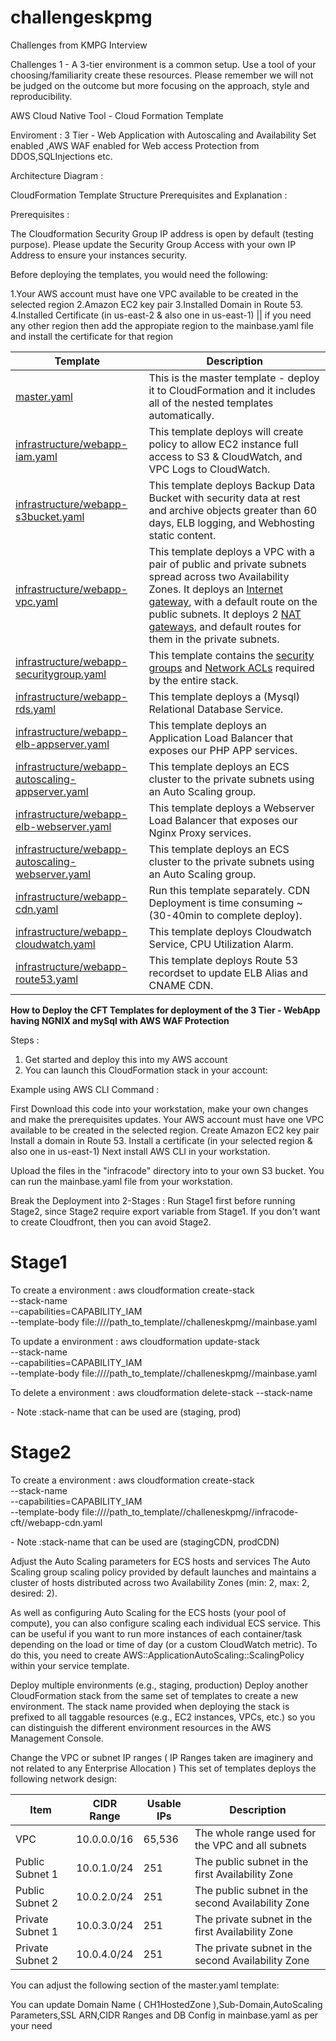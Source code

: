 # challengeskpmg
Challenges from KMPG Interview

Challenges 1 - A 3-tier environment is a common setup. Use a tool of your choosing/familiarity create these resources. Please remember we will not be judged on the outcome but more focusing on the approach, style and reproducibility.

AWS Cloud Native Tool - Cloud Formation Template 

Enviroment : 3 Tier - Web Application with Autoscaling and Availability Set enabled ,AWS WAF enabled for Web access Protection from DDOS,SQLInjections etc.

Architecture Diagram :

CloudFormation Template Structure Prerequisites and Explanation :

Prerequisites :

The Cloudformation Security Group IP address is open by default (testing purpose). Please update the Security Group Access with your own IP Address to ensure your instances security.

Before deploying the templates, you would need the following:

1.Your AWS account must have one VPC available to be created in the selected region
2.Amazon EC2 key pair
3.Installed Domain in Route 53.
4.Installed Certificate (in us-east-2 & also one in us-east-1) || if you need any other region then add the appropiate region to the mainbase.yaml file and install the certificate for that region

| Template | Description |
| --- | --- | 
| [master.yaml](master.yaml) | This is the master template - deploy it to CloudFormation and it includes all of the nested templates automatically. |
| [infrastructure/webapp-iam.yaml](infrastructure/webapp-iam.yaml) | This template deploys will create policy to allow EC2 instance full access to S3 & CloudWatch, and VPC Logs to CloudWatch. |
| [infrastructure/webapp-s3bucket.yaml](infrastructure/webapp-s3bucket.yaml) | This template deploys Backup Data Bucket with security data at rest and archive objects greater than 60 days, ELB logging, and Webhosting static content. |
| [infrastructure/webapp-vpc.yaml](infrastructure/webapp-vpc.yaml) | This template deploys a VPC with a pair of public and private subnets spread across two Availability Zones. It deploys an [Internet gateway](http://docs.aws.amazon.com/AmazonVPC/latest/UserGuide/VPC_Internet_Gateway.html), with a default route on the public subnets. It deploys 2 [NAT gateways](http://docs.aws.amazon.com/AmazonVPC/latest/UserGuide/vpc-nat-comparison.html), and default routes for them in the private subnets. |
| [infrastructure/webapp-securitygroup.yaml](infrastructure/webapp-securitygroup.yaml) | This template contains the [security groups](http://docs.aws.amazon.com/AmazonVPC/latest/UserGuide/VPC_SecurityGroups.html) and [Network ACLs](http://docs.aws.amazon.com/AmazonVPC/latest/UserGuide/VPC_ACLs.html) required by the entire stack. |
| [infrastructure/webapp-rds.yaml](infrastructure/webapp-rds.yaml) | This template deploys a (Mysql) Relational Database Service. |
| [infrastructure/webapp-elb-appserver.yaml](infrastructure/webapp-elb-appserver.yaml) | This template deploys an Application Load Balancer that exposes our PHP APP services. |
| [infrastructure/webapp-autoscaling-appserver.yaml](infrastructure/webapp-autoscaling-appserver.yaml) |This template deploys an ECS cluster to the private subnets using an Auto Scaling group. |
| [infrastructure/webapp-elb-webserver.yaml](infrastructure/webapp-elb-webserver.yaml) | This template deploys a Webserver Load Balancer that exposes our Nginx Proxy services. |
| [infrastructure/webapp-autoscaling-webserver.yaml](infrastructure/webapp-autoscaling-webserver.yaml) | This template deploys an ECS cluster to the private subnets using an Auto Scaling group. |
| [infrastructure/webapp-cdn.yaml](infrastructure/webapp-cdn.yaml) | Run this template separately. CDN Deployment is time consuming ~(30-40min to complete deploy). |
| [infrastructure/webapp-cloudwatch.yaml](infrastructure/webapp-cloudwatch.yaml) | This template deploys Cloudwatch Service, CPU Utilization Alarm. |
| [infrastructure/webapp-route53.yaml](infrastructure/webapp-route53.yaml) | This template deploys Route 53 recordset to update ELB Alias and CNAME CDN. |

<b>How to Deploy the CFT Templates for deployment of the 3 Tier - WebApp having NGNIX and mySql with AWS WAF Protection</b>

Steps :

1. Get started and deploy this into my AWS account
2. You can launch this CloudFormation stack in your account:

Example using AWS CLI Command :

First Download this code into your workstation, make your own changes and make the prerequisites updates.
Your AWS account must have one VPC available to be created in the selected region.
Create Amazon EC2 key pair
Install a domain in Route 53.
Install a certificate (in your selected region & also one in us-east-1)
Next install AWS CLI in your workstation.

Upload the files in the "infracode" directory into to your own S3 bucket.
You can run the mainbase.yaml file from your workstation.

Break the Deployment into 2-Stages : 
Run Stage1 first before running Stage2, since Stage2 require export variable from Stage1. If you don't want to create Cloudfront, then you can avoid Stage2.

Stage1
===========================
To create a environment :
aws cloudformation create-stack \
--stack-name <env> \
--capabilities=CAPABILITY_IAM \
--template-body file:////path_to_template//challeneskpmg//mainbase.yaml

To update a environment :
aws cloudformation update-stack \
--stack-name <env> \
--capabilities=CAPABILITY_IAM \
--template-body file:////path_to_template//challeneskpmg//mainbase.yaml

To delete a environment :
aws cloudformation delete-stack --stack-name <env>

<env> - Note :stack-name that can be used are (staging, prod)


Stage2
===========================
To create a environment :
aws cloudformation create-stack \
--stack-name <envCDN> \
--capabilities=CAPABILITY_IAM \
--template-body file:////path_to_template//challeneskpmg//infracode-cft//webapp-cdn.yaml

<envCDN> - Note :stack-name that can be used are (stagingCDN, prodCDN)

Adjust the Auto Scaling parameters for ECS hosts and services
The Auto Scaling group scaling policy provided by default launches and maintains a cluster of hosts distributed across two Availability Zones (min: 2, max: 2, desired: 2).

As well as configuring Auto Scaling for the ECS hosts (your pool of compute), you can also configure scaling each individual ECS service. This can be useful if you want to run more instances of each container/task depending on the load or time of day (or a custom CloudWatch metric). To do this, you need to create AWS::ApplicationAutoScaling::ScalingPolicy within your service template.

Deploy multiple environments (e.g., staging, production)
Deploy another CloudFormation stack from the same set of templates to create a new environment. The stack name provided when deploying the stack is prefixed to all taggable resources (e.g., EC2 instances, VPCs, etc.) so you can distinguish the different environment resources in the AWS Management Console.

Change the VPC or subnet IP ranges ( IP Ranges taken are imaginery and not related to any Enterprise Allocation ) 
This set of templates deploys the following network design:

| Item | CIDR Range | Usable IPs | Description |
| --- | --- | --- | --- |
| VPC | 10.0.0.0/16 | 65,536 | The whole range used for the VPC and all subnets |
| Public Subnet 1 | 10.0.1.0/24 | 251 | The public subnet in the first Availability Zone |
| Public Subnet 2 | 10.0.2.0/24 | 251 | The public subnet in the second Availability Zone |
| Private Subnet 1 | 10.0.3.0/24 | 251 | The private subnet in the first Availability Zone |
| Private Subnet 2 | 10.0.4.0/24 | 251 | The private subnet in the second Availability Zone |

You can adjust the following section of the master.yaml template:

You can update Domain Name ( CH1HostedZone ),Sub-Domain,AutoScaling Parameters,SSL ARN,CIDR Ranges and DB Config in mainbase.yaml as per your need

